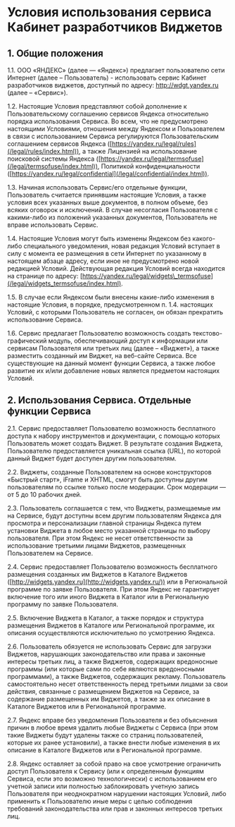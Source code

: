  Условия использования сервиса Кабинет разработчиков Виджетов
============================================================

 
 1\. Общие положения
-------------------

 1\.1\. ООО «ЯНДЕКС» (далее — «Яндекс») предлагает пользователю сети Интернет (далее – Пользователь) \- использовать сервис Кабинет разработчиков виджетов, доступный по адресу: <http://wdgt.yandex.ru> (далее – «Сервис»).



1\.2\. Настоящие Условия представляют собой дополнение к Пользовательскому соглашению сервисов Яндекса относительно порядка использования Сервиса. Во всем, что не предусмотрено настоящими Условиями, отношения между Яндексом и Пользователем в связи с использованием Сервиса регулируются Пользовательским соглашением сервисов Яндекса ([https://yandex.ru/legal/rules](/legal/rules/index.html)), а также Лицензией на использование поисковой системы Яндекса ([https://yandex.ru/legal/termsofuse](/legal/termsofuse/index.html)), Политикой конфиденциальности ([https://yandex.ru/legal/confidential](/legal/confidential/index.html)).



1\.3\. Начиная использовать Сервис/его отдельные функции, Пользователь считается принявшим настоящие Условия, а также условия всех указанных выше документов, в полном объеме, без всяких оговорок и исключений. В случае несогласия Пользователя с какими\-либо из положений указанных документов, Пользователь не вправе использовать Сервис.



1\.4\. Настоящие Условия могут быть изменены Яндексом без какого\-либо специального уведомления, новая редакция Условий вступает в силу с момента ее размещения в сети Интернет по указанному в настоящем абзаце адресу, если иное не предусмотрено новой редакцией Условий. Действующая редакция Условий всегда находится на странице по адресу: [https://yandex.ru/legal/widgets\_termsofuse](/legal/widgets_termsofuse/index.html).



1\.5\. В случае если Яндексом были внесены какие\-либо изменения в настоящие Условия, в порядке, предусмотренном п. 1\.4\. настоящих Условий, с которыми Пользователь не согласен, он обязан прекратить использование Сервиса.



1\.6\. Сервис предлагает Пользователю возможность создать текстово\-графический модуль, обеспечивающий доступ к информации или сервисам Пользователя или третьих лиц (далее – «Виджет»), а также разместить созданный им Виджет, на веб\-сайте Сервиса. Все существующие на данный момент функции Сервиса, а также любое развитие их и/или добавление новых является предметом настоящих Условий.



 2\. Использования Сервиса. Отдельные функции Сервиса
----------------------------------------------------

 2\.1\. Сервис предоставляет Пользователю возможность бесплатного доступа к набору инструментов и документации, с помощью которых Пользователь может создать Виджет. В результате создания Виджета, Пользователю предоставляется уникальная ссылка (URL), по которой данный Виджет будет доступен другим пользователям.



2\.2\. Виджеты, созданные Пользователем на основе конструкторов «Быстрый старт», iFrame и XHTML, смогут быть доступны другим пользователям по ссылке только после модерации. Срок модерации — от 5 до 10 рабочих дней.



2\.3\. Пользователь соглашается с тем, что Виджеты, размещаемые им на Сервисе, будут доступны всем другим пользователям Яндекса для просмотра и персонализации главной страницы Яндекса путем установки Виджета в любое место указанной страницы по выбору пользователя. При этом Яндекс не несет ответственности за использование третьими лицами Виджетов, размещенных Пользователем на Сервисе.



2\.4\. Сервис предоставляет Пользователю возможность бесплатного размещения созданных им Виджетов в Каталоге Виджетов ([http://widgets.yandex.ru](http://widgets.yandex.ru/)) или в Региональной программе по заявке Пользователя. При этом Яндекс не гарантирует включение того или иного Виджета в Каталог или в Региональную программу по заявке Пользователя.



2\.5\. Включение Виджета в Каталог, а также порядок и структура размещения Виджетов в Каталоге или Региональной программе, их описания осуществляются исключительно по усмотрению Яндекса.



2\.6\. Пользователь обязуется не использовать Сервис для загрузки Виджетов, нарушающих законодательство или права и законные интересы третьих лиц, а также Виджетов, содержащих вредоносные программы (или которые сами по себе являются вредоносными программами), а также Виджетов, содержащих рекламу. Пользователь самостоятельно несет ответственность перед третьими лицами за свои действия, связанные с размещением Виджетов на Сервисе, за содержание размещенных им Виджетов, а также за их описание в Каталоге Виджетов или в Региональной программе.



2\.7\. Яндекс вправе без уведомления Пользователя и без объяснения причин в любое время удалить любые Виджеты с Сервиса (при этом такие Виджеты будут удалены также со страниц пользователей, которые их ранее установили), а также внести любые изменения в их описание в Каталоге Виджетов или в Региональной программе. 


2\.8\. Яндекс оставляет за собой право на свое усмотрение ограничить доступ Пользователя к Сервису (или к определенным функциям Сервиса, если это возможно технологически) с использованием его учетной записи или полностью заблокировать учетную запись Пользователя при неоднократном нарушении настоящих Условий, либо применить к Пользователю иные меры с целью соблюдения требований законодательства или прав и законных интересов третьих лиц.

  
